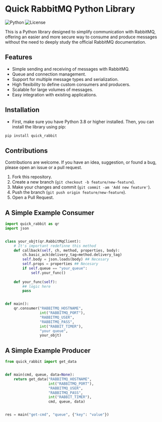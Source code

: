 # Quick RabbitMQ Python Library

![Python](https://img.shields.io/badge/python-v3.8+-blue.svg)
![License](https://img.shields.io/badge/license-MIT-green.svg)

This is a Python library designed to simplify communication with RabbitMQ, offering an easier and more secure way to consume and produce messages without the need to deeply study the official RabbitMQ documentation.

## Features

- Simple sending and receiving of messages with RabbitMQ.
- Queue and connection management.
- Support for multiple message types and serialization.
- High flexibility to define custom consumers and producers.
- Scalable for large volumes of messages.
- Easy integration with existing applications.

## Installation

- First, make sure you have Python 3.8 or higher installed. Then, you can install the library using pip:
```bash
pip install quick_rabbit
```


## Contributions

Contributions are welcome. If you have an idea, suggestion, or found a bug, please open an issue or a pull request.

1. Fork this repository.
2. Create a new branch (`git checkout -b feature/new-feature`).
3. Make your changes and commit (`git commit -am 'Add new feature'`).
4. Push the branch (`git push origin feature/new-feature`).
5. Open a Pull Request.

## A Simple Example Consumer

```py
import quick_rabbit as qr
import json


class your_objt(qr.RabbitMqClient):
    # It's important redefinne this method
    def callback(self, ch, method, properties, body):
        ch.basic_ack(delivery_tag=method.delivery_tag)
        self.body = json.loads(body) ## Necesary
        self.props = properties ## Necesary
        if self.queue == "your_queue":
            self.your_func()
            
    def your_func(self):
        ## logic here
        pass


def main():
    qr.consumer("RABBITMQ_HOSTNAME",
                int("RABBITMQ_PORT"),
                "RABBITMQ_USER",
                "RABBITMQ_PASS",
                int("RABBIT_TIMER"),
                "your queue",
                your_objt)

```

## A Simple Example Producer

```py
from quick_rabbit import get_data


def main(cmd, queue, data=None):
    return get_data("RABBITMQ_HOSTNAME",
                    int("RABBITMQ_PORT"),
                    "RABBITMQ_USER",
                    "RABBITMQ_PASS",
                    int("RABBIT_TIMER"),
                    cmd, queue, data)


res = main("get-cmd", "queue", {"key": "value"})



```